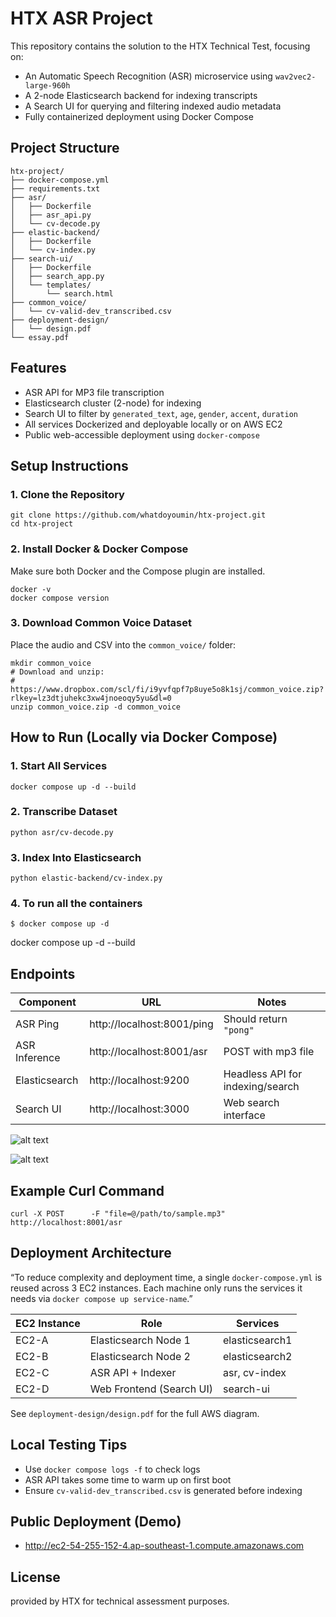 # HTX ASR Project

This repository contains the solution to the HTX Technical Test, focusing on:

- An Automatic Speech Recognition (ASR) microservice using `wav2vec2-large-960h`
- A 2-node Elasticsearch backend for indexing transcripts
- A Search UI for querying and filtering indexed audio metadata
- Fully containerized deployment using Docker Compose

## Project Structure

```
htx-project/
├── docker-compose.yml
├── requirements.txt
├── asr/
│   ├── Dockerfile
│   ├── asr_api.py
│   └── cv-decode.py
├── elastic-backend/
│   ├── Dockerfile
│   └── cv-index.py
├── search-ui/
│   ├── Dockerfile
│   ├── search_app.py
│   └── templates/
│       └── search.html
├── common_voice/
│   └── cv-valid-dev_transcribed.csv
├── deployment-design/
│   └── design.pdf
└── essay.pdf
```

## Features

- ASR API for MP3 file transcription
- Elasticsearch cluster (2-node) for indexing
- Search UI to filter by `generated_text`, `age`, `gender`, `accent`, `duration`
- All services Dockerized and deployable locally or on AWS EC2
- Public web-accessible deployment using `docker-compose`

## Setup Instructions

### 1. Clone the Repository

```
git clone https://github.com/whatdoyoumin/htx-project.git
cd htx-project
```

### 2. Install Docker & Docker Compose

Make sure both Docker and the Compose plugin are installed.

```
docker -v
docker compose version
```

### 3. Download Common Voice Dataset

Place the audio and CSV into the `common_voice/` folder:

```
mkdir common_voice
# Download and unzip:
# https://www.dropbox.com/scl/fi/i9yvfqpf7p8uye5o8k1sj/common_voice.zip?rlkey=lz3dtjuhekc3xw4jnoeoqy5yu&dl=0
unzip common_voice.zip -d common_voice
```

## How to Run (Locally via Docker Compose)

### 1. Start All Services

```
docker compose up -d --build
```

### 2. Transcribe Dataset

```
python asr/cv-decode.py
```

### 3. Index Into Elasticsearch

```
python elastic-backend/cv-index.py
```

### 4. To run all the containers
```
$ docker compose up -d
```
docker compose up -d --build

## Endpoints

| Component       | URL                         | Notes                             |
|----------------|------------------------------|------------------------------------|
| ASR Ping        | http://localhost:8001/ping  | Should return `"pong"`             |
| ASR Inference   | http://localhost:8001/asr   | POST with mp3 file                 |
| Elasticsearch   | http://localhost:9200       | Headless API for indexing/search   |
| Search UI       | http://localhost:3000       | Web search interface               |


![alt text](images/ping.png)

![alt text](images/sampleasr.png)

## Example Curl Command

```
curl -X POST      -F "file=@/path/to/sample.mp3"      http://localhost:8001/asr
```

## Deployment Architecture

“To reduce complexity and deployment time, a single `docker-compose.yml` is reused across 3 EC2 instances. Each machine only runs the services it needs via `docker compose up service-name`.”

| EC2 Instance | Role                        | Services                |
|--------------|-----------------------------|-------------------------|
| EC2-A        | Elasticsearch Node 1        | elasticsearch1          |
| EC2-B        | Elasticsearch Node 2        | elasticsearch2          |
| EC2-C        | ASR API + Indexer           | asr, cv-index           |
| EC2-D        | Web Frontend (Search UI)    | search-ui               |

See `deployment-design/design.pdf` for the full AWS diagram.

## Local Testing Tips

- Use `docker compose logs -f` to check logs
- ASR API takes some time to warm up on first boot
- Ensure `cv-valid-dev_transcribed.csv` is generated before indexing

## Public Deployment (Demo)

- http://ec2-54-255-152-4.ap-southeast-1.compute.amazonaws.com

## License

provided by HTX for technical assessment purposes.